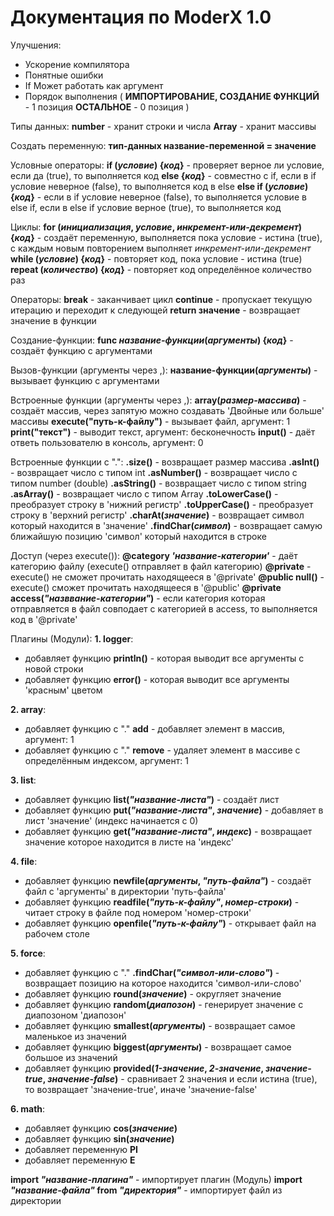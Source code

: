 # Документация по ModerX 1.0

Улучшения:
- Ускорение компилятора
- Понятные ошибки
- If Может работать как аргумент
- Порядок выполнения (
	**ИМПОРТИРОВАНИЕ, СОЗДАНИЕ ФУНКЦИЙ** - 1 позиция
	**ОСТАЛЬНОЕ** - 0 позиция 
)

Типы данных:
**number** - хранит строки и числа
**Array** - хранит массивы

Создать переменную:
**тип-данных название-переменной = значение**

Условные операторы:
**if (_условие_) {_код_}** - проверяет верное ли условие, если да (true), то выполняется код
**else {_код_}** - совместно с if, если в if условие неверное (false), то выполняется код в else
**else if (_условие_) {_код_}** - если в if условие неверное (false), то выполняется условие в else if, если в else if условие верное (true), то выполняется код

Циклы:
**for (_инициализация_, _условие_, _инкремент-или-декремент_) {_код_}** - создаёт переменную, выполняется пока условие - истина (true), с каждым новым повторением выполняет _инкремент-или-декремент_
**while (_условие_) {_код_}** - повторяет код, пока условие - истина (true)
**repeat (_количество_) {_код_}** - повторяет код определённое количество раз 

Операторы:
**break** - заканчивает цикл
**continue** - пропускает текущую итерацию и переходит к следующей
**return значение** - возвращает значение в функции

Создание-функции:
**func _название-функции_(_аргументы_) {_код_}** - создаёт функцию с аргументами

Вызов-функции (аргументы через ,):
**название-функции(_аргументы_)** - вызывает функцию с аргументами

Встроенные функции (аргументы через ,):
**array(_размер-массива_)** - создаёт массив, через запятую можно создавать 'Двойные или больше' массивы
**execute("путь-к-файлу")** - вызывает файл, аргумент: 1
**print("текст")** - выводит текст, аргумент: бесконечность
**input()** - даёт ответь пользователю в консоль, аргумент: 0

Встроенные функции с ".":
**.size()** - возвращает размер массива
**.asInt()** - возвращает число с типом int
**.asNumber()** - возвращает число с типом number (double)
**.asString()** - возвращает число с типом string
**.asArray()** - возвращает число с типом Array
**.toLowerCase()** - преобразует строку в 'нижний регистр'
**.toUpperCase()** - преобразует строку в 'верхний регистр'
**.charAt(_значение_)** - возвращает символ который находится в 'значение'
**.findChar(_символ_)** - возвращает самую ближайшую позицию 'символ' который находится в строке

Доступ (через execute()):
**@category _'название-категории'_** - даёт категорию файлу (execute() отправляет в файл категорию)
**@private** - execute() не сможет прочитать находящееся в '@private'
**@public null()** - execute() сможет прочитать находящееся в '@public'
**@private access(_"назввание-категории"_)** - если категория которая отправляется в файл совподает с категорией в access, то выполняется код в '@private'
 
Плагины (Модули):
**1. logger**:
- добавляет функцию **println()** - которая выводит все аргументы с новой строки
- добавляет функцию **error()** - которая выводит все аргументы 'красным' цветом

**2. array**:
- добавляет функцию с "." **add** - добавляет элемент в массив, аргумент: 1
- добавляет функцию с "." **remove** - удаляет элемент в массиве с определённым индексом, аргумент: 1


**3. list**:
- добавляет функцию **list(_"название-листа"_)** - создаёт лист
- добавляет функцию **put(_"название-листа"_, _значение_)** - добавляет в лист 'значение' (индекс начинается с 0)
- добавляет функцию **get(_"название-листа"_, _индекс_)** - возвращает значение которое находится в листе на 'индекс'

**4. file**:
- добавляет функцию **newfile(_аргументы_, _"путь-файла"_)** - создаёт файл с 'аргументы' в директории 'путь-файла'
- добавляет функцию **readfile(_"путь-к-файлу"_, _номер-строки_)** - читает строку в файле под номером 'номер-строки'
- добавляет функцию **openfile(_"путь-к-файлу"_)** - открывает файл на рабочем столе

**5. force**:
- добавляет функцию с "." **.findChar(_"символ-или-слово"_)** - возвращает позицию на которое находится 'символ-или-слово'
- добавляет функцию **round(_значение_)** - округляет значение
- добавляет функцию **random(_диапозон_)** - генерирует значение с диапозоном 'диапозон'
- добавляет функцию **smallest(_аргументы_)** - возвращает самое маленькое из значений
- добавляет функцию **biggest(_аргументы_)** - возвращает самое большое из значений
- добавляет функцию **provided(_1-значение_, _2-значение_, _значение-true_, _значение-false_)** - сравнивает 2 значения и если истина (true), то возвращает 'значение-true', иначе 'значение-false'

**6. math**:
- добавляет функцию **cos(_значение_)**
- добавляет функцию **sin(_значение_)**
- добавляет переменную **PI**
- добавляет переменную **E**

**import _"название-плагина"_** - импортирует плагин (Модуль)
**import _"название-файла"_ from _"директория"_** - импортирует файл из директории
